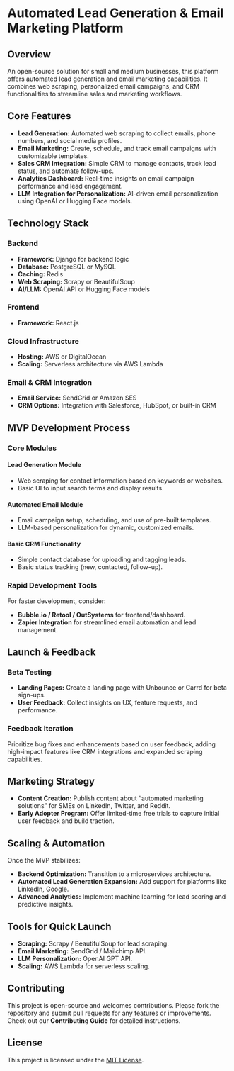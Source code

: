 # Automated Lead Generation & Email Marketing Platform

## Overview
An open-source solution for small and medium businesses, this platform offers automated lead generation and email marketing capabilities. It combines web scraping, personalized email campaigns, and CRM functionalities to streamline sales and marketing workflows.

## Core Features

- **Lead Generation:** Automated web scraping to collect emails, phone numbers, and social media profiles.
- **Email Marketing:** Create, schedule, and track email campaigns with customizable templates.
- **Sales CRM Integration:** Simple CRM to manage contacts, track lead status, and automate follow-ups.
- **Analytics Dashboard:** Real-time insights on email campaign performance and lead engagement.
- **LLM Integration for Personalization:** AI-driven email personalization using OpenAI or Hugging Face models.

## Technology Stack

### Backend
- **Framework:** Django for backend logic
- **Database:** PostgreSQL or MySQL
- **Caching:** Redis
- **Web Scraping:** Scrapy or BeautifulSoup
- **AI/LLM:** OpenAI API or Hugging Face models

### Frontend
- **Framework:** React.js

### Cloud Infrastructure
- **Hosting:** AWS or DigitalOcean
- **Scaling:** Serverless architecture via AWS Lambda

### Email & CRM Integration
- **Email Service:** SendGrid or Amazon SES
- **CRM Options:** Integration with Salesforce, HubSpot, or built-in CRM

## MVP Development Process

### Core Modules

#### Lead Generation Module
- Web scraping for contact information based on keywords or websites.
- Basic UI to input search terms and display results.

#### Automated Email Module
- Email campaign setup, scheduling, and use of pre-built templates.
- LLM-based personalization for dynamic, customized emails.

#### Basic CRM Functionality
- Simple contact database for uploading and tagging leads.
- Basic status tracking (new, contacted, follow-up).

### Rapid Development Tools
For faster development, consider:
- **Bubble.io / Retool / OutSystems** for frontend/dashboard.
- **Zapier Integration** for streamlined email automation and lead management.

## Launch & Feedback

### Beta Testing
- **Landing Pages:** Create a landing page with Unbounce or Carrd for beta sign-ups.
- **User Feedback:** Collect insights on UX, feature requests, and performance.

### Feedback Iteration
Prioritize bug fixes and enhancements based on user feedback, adding high-impact features like CRM integrations and expanded scraping capabilities.

## Marketing Strategy

- **Content Creation:** Publish content about “automated marketing solutions” for SMEs on LinkedIn, Twitter, and Reddit.
- **Early Adopter Program:** Offer limited-time free trials to capture initial user feedback and build traction.

## Scaling & Automation

Once the MVP stabilizes:
- **Backend Optimization:** Transition to a microservices architecture.
- **Automated Lead Generation Expansion:** Add support for platforms like LinkedIn, Google.
- **Advanced Analytics:** Implement machine learning for lead scoring and predictive insights.

## Tools for Quick Launch

- **Scraping:** Scrapy / BeautifulSoup for lead scraping.
- **Email Marketing:** SendGrid / Mailchimp API.
- **LLM Personalization:** OpenAI GPT API.
- **Scaling:** AWS Lambda for serverless scaling.

## Contributing
This project is open-source and welcomes contributions. Please fork the repository and submit pull requests for any features or improvements. Check out our **Contributing Guide** for detailed instructions.

## License
This project is licensed under the [MIT License](LICENSE).

